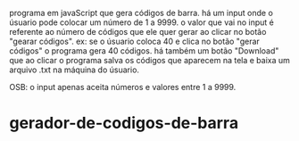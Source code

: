 programa em javaScript que gera códigos de barra.
há um input onde o úsuario pode colocar um número de 1 a 9999.
o valor que vai no input é referente ao número de códigos que ele quer gerar ao clicar no botão "gearar códigos".
ex: se o úsuario coloca 40 e clica no botão "gerar códigos" o programa gera 40 códigos.
há também um botão "Download" que ao clicar o programa salva os códigos que aparecem na tela e baixa um arquivo .txt na máquina
do úsuario.

OSB: o input apenas aceita números e valores entre 1 a 9999.
# gerador-de-codigos-de-barra
